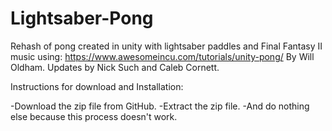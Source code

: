 # Lightsaber-Pong
Rehash of pong created in unity with lightsaber paddles and Final Fantasy II music using:
https://www.awesomeincu.com/tutorials/unity-pong/ By Will Oldham. Updates by Nick Such and Caleb Cornett.

Instructions for download and Installation:

  -Download the zip file from GitHub.
  -Extract the zip file.
  -And do nothing else because this process doesn't work.
